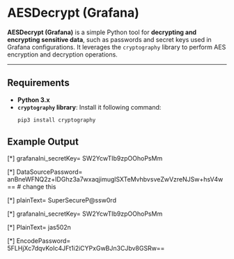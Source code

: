 # AESDecrypt (Grafana)

**AESDecrypt (Grafana)** is a simple Python tool for **decrypting and encrypting sensitive data**, such as passwords and secret keys used in Grafana configurations. It leverages the `cryptography` library to perform AES encryption and decryption operations.

---

## Requirements

- **Python 3.x**
- **`cryptography` library**: Install it following command:
  ```bash
  pip3 install cryptography

## Example Output
[*] grafanaIni_secretKey= SW2YcwTIb9zpOOhoPsMm

[*] DataSourcePassword= anBneWFNQ2z+IDGhz3a7wxaqjimuglSXTeMvhbvsveZwVzreNJSw+hsV4w==  # change this

[*] plainText= SuperSecureP@ssw0rd

[*] grafanaIni_secretKey= SW2YcwTIb9zpOOhoPsMm

[*] PlainText= jas502n

[*] EncodePassword= 5FLHjXc7dqvKoIc4JFt1i2iCYPxGwBJn3CJbv8GSRw==
